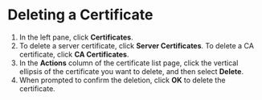 # Deleting a Certificate

1. In the left pane, click **Certificates**.
2. To delete a server certificate, click **Server Certificates**. To delete a CA certificate, click **CA Certificates**.
3. In the **Actions** column of the certificate list page, click the vertical ellipsis of the certificate you want to delete, and then select **Delete**.
4. When prompted to confirm the deletion, click **OK** to delete the certificate.
